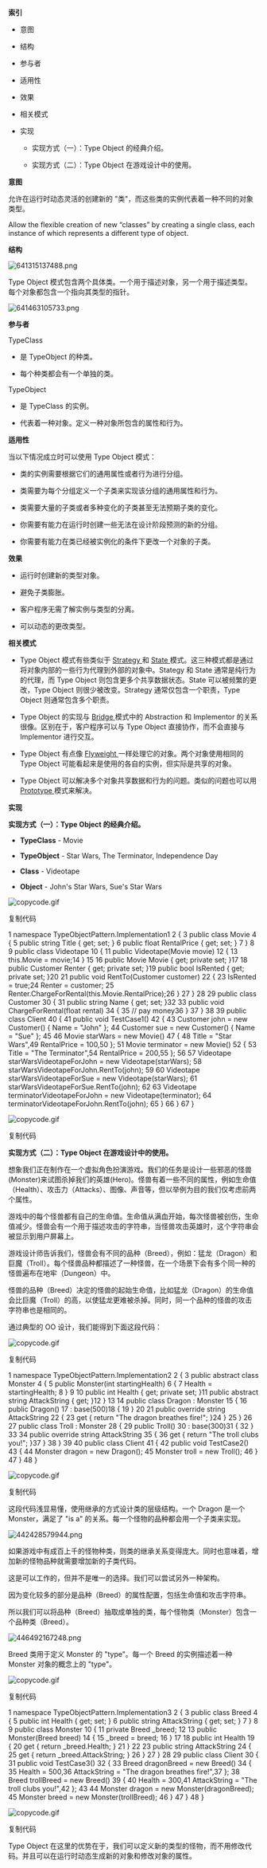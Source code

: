 **索引**

-   意图

-   结构

-   参与者

-   适用性

-   效果

-   相关模式

-   实现

    -   实现方式（一）：Type Object 的经典介绍。

    -   实现方式（二）：Type Object 在游戏设计中的使用。

**意图**

允许在运行时动态灵活的创建新的 "类"，而这些类的实例代表着一种不同的对象类型。

Allow the flexible creation of new “classes” by creating a single class, each
instance of which represents a different type of object.

**结构**

![641315137488.png](media/8e59380941dd441fd6cea190c39f4520.png)

Type Object
模式包含两个具体类。一个用于描述对象，另一个用于描述类型。每个对象都包含一个指向其类型的指针。

![641463105733.png](media/87dce300b403ff117d52bd429afb026d.png)

**参与者**

TypeClass

-   是 TypeObject 的种类。

-   每个种类都会有一个单独的类。

TypeObject

-   是 TypeClass 的实例。

-   代表着一种对象。定义一种对象所包含的属性和行为。

**适用性**

当以下情况成立时可以使用 Type Object 模式：

-   类的实例需要根据它们的通用属性或者行为进行分组。

-   类需要为每个分组定义一个子类来实现该分组的通用属性和行为。

-   类需要大量的子类或者多种变化的子类甚至无法预期子类的变化。

-   你需要有能力在运行时创建一些无法在设计阶段预测的新的分组。

-   你需要有能力在类已经被实例化的条件下更改一个对象的子类。

**效果**

-   运行时创建新的类型对象。

-   避免子类膨胀。

-   客户程序无需了解实例与类型的分离。

-   可以动态的更改类型。

**相关模式**

-   Type Object 模式有些类似于
    [Strategy ](http://www.cnblogs.com/gaochundong/p/design_pattern_strategy.html)和
    [State ](http://www.cnblogs.com/gaochundong/p/design_pattern_state.html)模式。这三种模式都是通过将对象内部的一些行为代理到外部的对象中。Stategy
    和 State 通常是纯行为的代理，而 Type Object 则包含更多个共享数据状态。State
    可以被频繁的更改，Type Object 则很少被改变。Strategy
    通常仅包含一个职责，Type Object 则通常包含多个职责。

-   Type Object 的实现与
    [Bridge ](http://www.cnblogs.com/gaochundong/p/design_pattern_bridge.html)模式中的
    Abstraction 和 Implementor 的关系很像。区别在于，客户程序可以与 Type Object
    直接协作，而不会直接与 Implementor 进行交互。

-   Type Object 有点像
    [Flyweight ](http://www.cnblogs.com/gaochundong/p/design_pattern_flyweight.html)一样处理它的对象。两个对象使用相同的
    Type Object 可能看起来是使用的各自的实例，但实际是共享的对象。

-   Type Object 可以解决多个对象共享数据和行为的问题。类似的问题也可以用
    [Prototype ](http://www.cnblogs.com/gaochundong/p/design_pattern_prototype.html)模式来解决。

**实现**

**实现方式（一）：Type Object 的经典介绍。**

-   **TypeClass** - Movie

-   **TypeObject** - Star Wars, The Terminator, Independence Day

-   **Class** - Videotape

-   **Object** - John's Star Wars, Sue's Star Wars

![copycode.gif](media/51e409b11aa51c150090697429a953ed.gif)

复制代码

1 namespace TypeObjectPattern.Implementation1 2 { 3 public class Movie 4 { 5
public string Title { get; set; } 6 public float RentalPrice { get; set; } 7 } 8
9 public class Videotape 10 { 11 public Videotape(Movie movie) 12 { 13
this.Movie = movie;14 } 15 16 public Movie Movie { get; private set; }17 18
public Customer Renter { get; private set; }19 public bool IsRented { get;
private set; }20 21 public void RentTo(Customer customer) 22 { 23 IsRented =
true;24 Renter = customer; 25 Renter.ChargeForRental(this.Movie.RentalPrice);26
} 27 } 28 29 public class Customer 30 { 31 public string Name { get; set; }32 33
public void ChargeForRental(float rental) 34 { 35 // pay money36 } 37 } 38 39
public class Client 40 { 41 public void TestCase1() 42 { 43 Customer john = new
Customer() { Name = "John" }; 44 Customer sue = new Customer() { Name = "Sue" };
45 46 Movie starWars = new Movie() 47 { 48 Title = "Star Wars",49 RentalPrice =
100,50 }; 51 Movie terminator = new Movie() 52 { 53 Title = "The Terminator",54
RentalPrice = 200,55 }; 56 57 Videotape starWarsVideotapeForJohn = new
Videotape(starWars); 58 starWarsVideotapeForJohn.RentTo(john); 59 60 Videotape
starWarsVideotapeForSue = new Videotape(starWars); 61
starWarsVideotapeForSue.RentTo(john); 62 63 Videotape terminatorVideotapeForJohn
= new Videotape(terminator); 64 terminatorVideotapeForJohn.RentTo(john); 65 } 66
} 67 }

![copycode.gif](media/51e409b11aa51c150090697429a953ed.gif)

复制代码

**实现方式（二）：Type Object 在游戏设计中的使用。**

想象我们正在制作在一个虚拟角色扮演游戏。我们的任务是设计一些邪恶的怪兽(Monster)来试图杀掉我们的英雄(Hero)。怪兽有着一些不同的属性，例如生命值（Health）、攻击力（Attacks）、图像、声音等，但以举例为目的我们仅考虑前两个属性。

游戏中的每个怪兽都有自己的生命值。生命值从满血开始，每次怪兽被创伤，生命值减少。怪兽会有一个用于描述攻击的字符串，当怪兽攻击英雄时，这个字符串会被显示到用户屏幕上。

游戏设计师告诉我们，怪兽会有不同的品种（Breed），例如：猛龙（Dragon）和巨魔（Troll）。每个怪兽品种都描述了一种怪兽，在一个场景下会有多个同一种的怪兽遍布在地牢（Dungeon）中。

怪兽的品种（Breed）决定的怪兽的起始生命值，比如猛龙（Dragon）的生命值会比巨魔（Troll）的高，以使猛龙更难被杀掉。同时，同一个品种的怪兽的攻击字符串也是相同的。

通过典型的 OO 设计，我们能得到下面这段代码：

![copycode.gif](media/51e409b11aa51c150090697429a953ed.gif)

复制代码

1 namespace TypeObjectPattern.Implementation2 2 { 3 public abstract class
Monster 4 { 5 public Monster(int startingHealth) 6 { 7 Health = startingHealth;
8 } 9 10 public int Health { get; private set; }11 public abstract string
AttackString { get; }12 } 13 14 public class Dragon : Monster 15 { 16 public
Dragon() 17 : base(500)18 { 19 } 20 21 public override string AttackString 22 {
23 get { return "The dragon breathes fire!"; }24 } 25 } 26 27 public class Troll
: Monster 28 { 29 public Troll() 30 : base(300)31 { 32 } 33 34 public override
string AttackString 35 { 36 get { return "The troll clubs you!"; }37 } 38 } 39
40 public class Client 41 { 42 public void TestCase2() 43 { 44 Monster dragon =
new Dragon(); 45 Monster troll = new Troll(); 46 } 47 } 48 }

![copycode.gif](media/51e409b11aa51c150090697429a953ed.gif)

复制代码

这段代码浅显易懂，使用继承的方式设计类的层级结构。一个 Dragon 是一个
Monster，满足了 "is a" 的关系。每一个怪物的品种都会用一个子类来实现。

![442428579944.png](media/2e18e1a71f5bcf86ff211a4ecad48cbc.png)

如果游戏中有成百上千的怪物种类，则类的继承关系变得庞大。同时也意味着，增加新的怪物品种就需要增加新的子类代码。

这是可以工作的，但并不是唯一的选择。我们可以尝试另外一种架构。

因为变化较多的部分是品种（Breed）的属性配置，包括生命值和攻击字符串。

所以我们可以将品种（Breed）抽取成单独的类，每个怪物类（Monster）包含一个品种类（Breed）。

![446492167248.png](media/a5922a22f70dce34455e19954aeac363.png)

Breed 类用于定义 Monster 的 "type"。每一个 Breed 的实例描述着一种 Monster
对象的概念上的 "type"。

![copycode.gif](media/51e409b11aa51c150090697429a953ed.gif)

复制代码

1 namespace TypeObjectPattern.Implementation3 2 { 3 public class Breed 4 { 5
public int Health { get; set; } 6 public string AttackString { get; set; } 7 } 8
9 public class Monster 10 { 11 private Breed \_breed; 12 13 public Monster(Breed
breed) 14 { 15 \_breed = breed; 16 } 17 18 public int Health 19 { 20 get {
return \_breed.Health; } 21 } 22 23 public string AttackString 24 { 25 get {
return \_breed.AttackString; } 26 } 27 } 28 29 public class Client 30 { 31
public void TestCase3() 32 { 33 Breed dragonBreed = new Breed() 34 { 35 Health =
500,36 AttackString = "The dragon breathes fire!",37 }; 38 Breed trollBreed =
new Breed() 39 { 40 Health = 300,41 AttackString = "The troll clubs you!",42 };
43 44 Monster dragon = new Monster(dragonBreed); 45 Monster breed = new
Monster(trollBreed); 46 } 47 } 48 }

![copycode.gif](media/51e409b11aa51c150090697429a953ed.gif)

复制代码

Type Object
在这里的优势在于，我们可以定义新的类型的怪物，而不用修改代码。并且可以在运行时动态生成新的对象和修改对象的属性。

